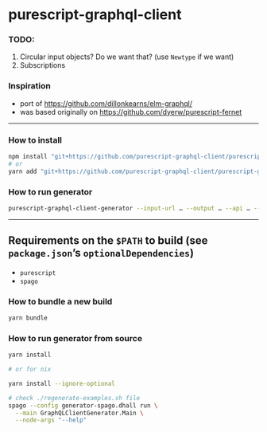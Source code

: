 # purescript-graphql-client

### TODO:

1. Circular input objects? Do we want that? (use `Newtype` if we want)
2. Subscriptions

### Inspiration

- port of https://github.com/dillonkearns/elm-graphql/
- was based originally on https://github.com/dyerw/purescript-fernet

- - -

### How to install

```sh
npm install "git+https://github.com/purescript-graphql-client/purescript-graphql-client#COMMIT_HASH"
# or
yarn add "git+https://github.com/purescript-graphql-client/purescript-graphql-client#COMMIT_HASH"
```

### How to run generator

```sh
purescript-graphql-client-generator --input-url … --output … --api … --custom-scalars-module …
```

- - -

## Requirements on the `$PATH` to build (see `package.json`’s `optionalDependencies`)

- `purescript`
- `spago`

### How to bundle a new build

```sh
yarn bundle
```

### How to run generator from source

```sh
yarn install

# or for nix

yarn install --ignore-optional

# check ./regenerate-examples.sh file
spago --config generator-spago.dhall run \
  --main GraphQLClientGenerator.Main \
  --node-args "--help"
```
